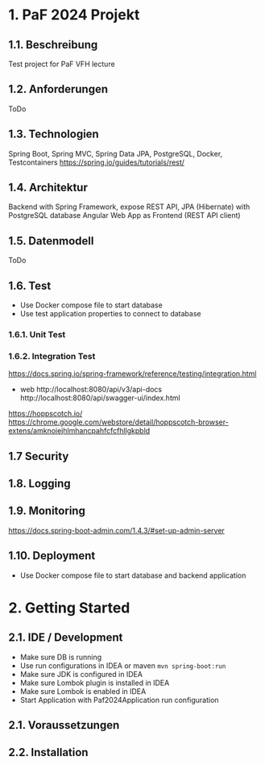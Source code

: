 # 1. PaF 2024 Projekt
## 1.1. Beschreibung
Test project for PaF VFH lecture
## 1.2. Anforderungen
ToDo
## 1.3. Technologien
Spring Boot, Spring MVC, Spring Data JPA, PostgreSQL, Docker, Testcontainers
https://spring.io/guides/tutorials/rest/
## 1.4. Architektur
Backend with Spring Framework, expose REST API, JPA (Hibernate) with PostgreSQL database
Angular Web App as Frontend (REST API client)
## 1.5. Datenmodell
ToDo
## 1.6. Test
- Use Docker compose file to start database
- Use test application properties to connect to database
### 1.6.1. Unit Test

### 1.6.2. Integration Test
https://docs.spring.io/spring-framework/reference/testing/integration.html

- web
http://localhost:8080/api/v3/api-docs
  http://localhost:8080/api/swagger-ui/index.html

https://hoppscotch.io/
https://chrome.google.com/webstore/detail/hoppscotch-browser-extens/amknoiejhlmhancpahfcfcfhllgkpbld

## 1.7  Security
## 1.8. Logging
## 1.9. Monitoring

https://docs.spring-boot-admin.com/1.4.3/#set-up-admin-server
## 1.10. Deployment
- Use Docker compose file to start database and backend application

# 2. Getting Started
## 2.1. IDE / Development
- Make sure DB is running
- Use run configurations in IDEA or maven `mvn spring-boot:run`
- Make sure JDK is configured in IDEA
- Make sure Lombok plugin is installed in IDEA
- Make sure Lombok is enabled in IDEA
- Start Application with Paf2024Application run configuration
## 2.1. Voraussetzungen
## 2.2. Installation


